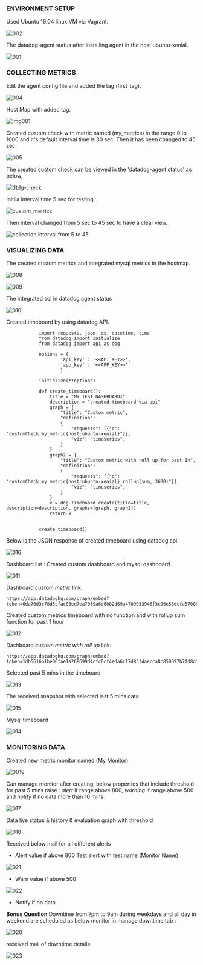 ### ENVIRONMENT SETUP

Used Ubuntu 16.04 linux VM via Vagrant.

![002](https://user-images.githubusercontent.com/33669341/53703513-2fdfaf00-3e13-11e9-964c-7546da8440c6.PNG)

The datadog-agent status after installing agent in the host ubuntu-xenial.

![001](https://user-images.githubusercontent.com/33669341/53703664-d1b3cb80-3e14-11e9-9a92-3b05a1d6f33f.PNG)

### COLLECTING METRICS

Edit the agent config file and added the tag (first_tag).

![004](https://user-images.githubusercontent.com/33669341/53703973-d62db380-3e17-11e9-8097-268a970eff68.png)

Host Map with added tag.

![img001](https://user-images.githubusercontent.com/33669341/53703892-180a2a00-3e17-11e9-931f-35832252c3af.PNG)

Created custom check with metric named (my_metrics) in the range 0 to 1000 and it's default interval time is 30 sec. Then it has been changed to 45 sec.

![005](https://user-images.githubusercontent.com/33669341/53704096-5c96c500-3e19-11e9-9fca-2ad3a00b3929.PNG)

The created custom check can be viewed in the 'datadog-agent status' as below,

![dtdg-check](https://user-images.githubusercontent.com/33669341/53704173-974d2d00-3e1a-11e9-89a5-fe17def7a647.PNG)

Initila interval time 5 sec for testing.

![custom_metrics](https://user-images.githubusercontent.com/33669341/53704131-f1012780-3e19-11e9-883c-3b7023021a63.PNG)

Then interval changed from 5 sec to 45 sec to have a clear view.

![collection interval from 5 to 45](https://user-images.githubusercontent.com/33669341/53704144-13934080-3e1a-11e9-8a16-a2bf71155a18.png)

### VISUALIZING DATA

The created custom metrics and integrated mysql metrics in the hostmap.

![008](https://user-images.githubusercontent.com/33669341/53704495-5c98c400-3e1d-11e9-8fcd-bf4fc28cd234.PNG)

![009](https://user-images.githubusercontent.com/33669341/53704498-5efb1e00-3e1d-11e9-878c-937641649208.PNG)

The integrated sql in datadog agent status

![010](https://user-images.githubusercontent.com/33669341/53704502-60c4e180-3e1d-11e9-8a46-d787b055327b.PNG)

Created timeboard by using datadog API. 

                import requests, json, os, datetime, time
                from datadog import initialize
                from datadog import api as dog

                options = {
                        'api_key' : '<<API_KEY>>',
                        'app_key' : '<<APP_KEY>>'
                        }

                initialize(**options)

                def create_timeboard():
                    title = "MY TEST DASHBOARDx"
                    description = "created timeboard via api"
                    graph = {
                        "title": "Custom metric",
                        "definition":
                        {
                            "requests": [{"q": "customCheck.my_metric{host:ubuntu-xenial}"}],
                            "viz": "timeseries",
                        }
                    }
                    graph2 = {
                        "title": "Custom metric with roll up for past 1h",
                        "definition":
                        {
                            "requests": [{"q": "customCheck.my_metric{host:ubuntu-xenial}.rollup(sum, 3600)"}],
                            "viz": "timeseries",
                        }
                    }
                    x = dog.Timeboard.create(title=title, description=description, graphs=[graph, graph2])
                    return x


                create_timeboard()

Below is the JSON response of created timeboard using datadog api

![016](https://user-images.githubusercontent.com/33669341/53705231-23635280-3e23-11e9-8b13-3c3ad3ddcf9f.PNG)

Dashboard list : Created custom dashboard and mysql dashboard

![011](https://user-images.githubusercontent.com/33669341/53704824-2f014a00-3e20-11e9-8ca9-65df714327f8.PNG)

Dashboard *custom metric* link:

    https://app.datadoghq.com/graph/embed?token=6da76d3c78d5cfac83ed7ea70f9a6d6082d69a4709033946f3c06e56dcfa5700&height=300&width=600&legend=true

Created custom metrics timeboard with no function and with rollup sum function for past 1 hour

![012](https://user-images.githubusercontent.com/33669341/53704818-2e68b380-3e20-11e9-8855-ba102423ead8.PNG)


Dashboard *custom metric with roll up* link:

    https://app.datadoghq.com/graph/embed?token=1db5616b1be00fae1a268699d4cfc0cf4eda6c17d83f4aecca8c850097b7fd8c&height=300&width=600&legend=true

Selected past 5 mins in the timeboard

![013](https://user-images.githubusercontent.com/33669341/53704819-2e68b380-3e20-11e9-98cd-1faca7e1b01f.PNG)

The received snapshot with selected last 5 mins data

![015](https://user-images.githubusercontent.com/33669341/53704821-2f014a00-3e20-11e9-8c4c-0b0be965af13.PNG)


Mysql timeboard

![014](https://user-images.githubusercontent.com/33669341/53704820-2e68b380-3e20-11e9-898a-7902be016116.PNG)

### MONITORING DATA

Created new metric monitor named (My Monitor) 

![0019](https://user-images.githubusercontent.com/33669341/53705899-e3eb3500-3e27-11e9-80da-d1ce44e1ce8b.PNG)

Can manage monitor after creating, below properties that include threshold for past 5 mins raise : 
*alert* if range above 800, 
*warning* if range above 500 and 
*notify* if no data more than 10 mins

![017](https://user-images.githubusercontent.com/33669341/53705815-560f4a00-3e27-11e9-9c96-4b9094ac7f52.PNG)

Data live status & history & evaluation graph with threshold

![018](https://user-images.githubusercontent.com/33669341/53705763-0892dd00-3e27-11e9-8e0f-eb54c7a0f36a.PNG)

Received below mail for all different alerts

* Alert value if above 800
  Test alert with test name (Monitor Name)

![021](https://user-images.githubusercontent.com/33669341/53707044-6aeedc00-3e2d-11e9-8c94-8622e8f5e9b9.PNG)

* Warn value if above 500

![022](https://user-images.githubusercontent.com/33669341/53706288-d33bbe80-3e29-11e9-9c80-c7c5faceff3a.PNG)

* Notify if no data

**Bonus Question** Downtime from 7pm to 9am during weekdays and all day in weekend are scheduled as below
monitor in manage downtime tab :

![020](https://user-images.githubusercontent.com/33669341/53706050-a935cc80-3e28-11e9-90b1-dc08f44f6307.PNG)

received mail of downtime details:

![023](https://user-images.githubusercontent.com/33669341/53706380-61b04000-3e2a-11e9-820e-eebeaf91a722.PNG)


